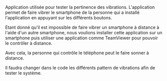 Application utilisée pour tester la pertinence des vibrations. L'application permet de faire vibrer le smartphone de la personne qui a installé l'application en appuyant sur les différents boutons.

Etant donné qu'il est impossible de faire vibrer un smartphone à distance à l'aide d'un autre smartphone, nous voulions installer cette application sur un smartphone puis utiliser une application comme TeamViewer pour pouvoir le contrôler à distance.

Avec cela, la personne qui contrôle le téléphone peut le faire sonner à distance.

Il faudra changer dans le code les différents pattern de vibrations afin de tester le système.


